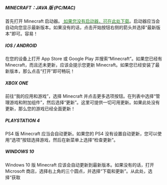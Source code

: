 ##### MINECRAFT：JAVA 版 (PC/MAC)

首先打开 Minecraft 启动器。[<font color= #288123> 如果您没有启动器，可在此处下载</font>](https://www.minecraft.net/zh-hans/download.html)。启动器应当会自动向您显示最新版本。如果没有的话，点击开始按钮右侧的箭头并选择“最新版本”即可。容易！

##### IOS / ANDROID

在您的设备上打开 App Store 或 Google Play 并搜索“Minecraft”。如果您已经有 Minecraft，而且还未更新，应该会提示您更新 Minecraft。如果您已经安装了最新版本，那么点击“打开”即可畅玩！

##### XBOX ONE

前往“我的应用和游戏”，选择 Minecraft 并点击更多选项按钮。在列表中选择“管理游戏和附加组件”，然后选择“更新”。这里可提供一切可用更新。如果此处没有更新，那么您的游戏已经全面更新！

##### PLAYSTATION 4

PS4 版 Minecraft 应当会自动更新。如果您的 PS4 没有设置自动更新，您可以使用“选项”按钮选择游戏，然后在新菜单上选择“检查更新”。

##### WINDOWS 10

Windows 10 版 Minecraft 应该会自动更新到最新版本。如果没有的话，打开 Microsoft 商店，选择右上角的三个圆点，并选择“下载和更新”。从此处，选择“获取